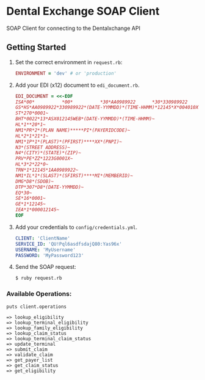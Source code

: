 Dental Exchange SOAP Client
======================

SOAP Client for connecting to the Dentalxchange API

## Getting Started

1. Set the correct environment in `request.rb`:
	``` ruby
	ENVIRONMENT = 'dev' # or 'production'
	```

2. Add your EDI (x12) document to `edi_document.rb`.

	``` ruby
	EDI_DOCUMENT = <<-EOF
	ISA*00*          *00*          *30*AA0989922      *30*330989922      *(DATE-YYYYMMDD)*(TIME-HHMM)*U*00401*000012145*0*P*:~
	GS*HS*AA0989922*330989922*(DATE-YYMMDD)*(TIME-HHMM)*12145*X*004010X092~
	ST*270*0001~
	BHT*0022*13*ASX012145WEB*(DATE-YYMMDD)*(TIME-HHMM)~
	HL*1**20*1~
	NM1*PR*2*(PLAN NAME)*****PI*(PAYERIDCODE)~
	HL*2*1*21*1~
	NM1*1P*1*(PLAST)*(PFIRST)****XX*(PNPI)~
	N3*(STREET ADDRESS)~
	N4*(CITY)*(STATE)*(ZIP)~
	PRV*PE*ZZ*1223G0001X~
	HL*3*2*22*0~
	TRN*1*12145*1AA0989922~
	NM1*IL*1*(SLAST)*(SFIRST)****MI*(MEMBERID)~
	DMG*D8*(SDOB)~
	DTP*307*D8*(DATE-YYMMDD)~
	EQ*30~
	SE*16*0001~
	GE*1*12145~
	IEA*1*000012145~
	EOF
	```

3. Add your credentials to `config/credentials.yml`.

	``` yaml
	CLIENT: 'ClientName'
	SERVICE_ID: 'QU!Pql6asdfsdajQ80:Yas96x'
	USERNAME: 'MyUsername'
	PASSWORD: 'MyPassword123'
	```

4. Send the SOAP request:

	``` bash
	$ ruby request.rb
	```


### Available Operations:
	puts client.operations

	=> lookup_eligibility
	=> lookup_terminal_eligibility
	=> lookup_family_eligibility
	=> lookup_claim_status
	=> lookup_terminal_claim_status
	=> update_terminal
	=> submit_claim
	=> validate_claim
	=> get_payer_list
	=> get_claim_status
	=> get_eligibility

